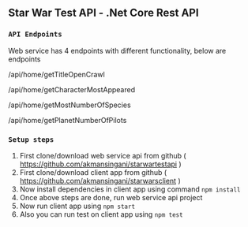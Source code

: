 ## Star War Test API - .Net Core Rest API

### `API Endpoints`
Web service has 4 endpoints with different functionality, below are endpoints

/api/home/getTitleOpenCrawl

/api/home/getCharacterMostAppeared

/api/home/getMostNumberOfSpecies

/api/home/getPlanetNumberOfPilots



### `Setup steps`

1) First clone/download web service api from github ( https://github.com/akmansingani/starwartestapi )
2) First clone/download client app from github ( https://github.com/akmansingani/starwarsclient )
3) Now install dependencies in client app using command `npm install` 
3) Once above steps are done, run web service api project
4) Now run client app using `npm start`
5) Also you can run test on client app using `npm test`




